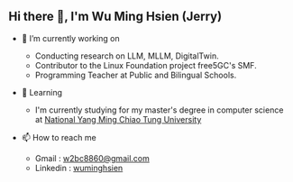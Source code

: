 ## Hi there 👋, I'm Wu Ming Hsien (Jerry)

- 🔭 I’m currently working on
  - Conducting research on LLM, MLLM, DigitalTwin.
  - Contributor to the Linux Foundation project free5GC's SMF.
  - Programming Teacher at Public and Bilingual Schools.

- 🌱 Learning
  -  I'm currently studying for my master's degree in computer science at [National Yang Ming Chiao Tung University](https://www.nycu.edu.tw/nycu/ch/index)

- 📫 How to reach me
  - Gmail : [w2bc8860@gmail.com](w2bc8860@gmail.com)
  - Linkedin : [wuminghsien](www.linkedin.com/in/wuminghsien)

<!--
![Hsien's GitHub stats](https://github-readme-stats-orpin-tau-98.vercel.app/api?username=ming-hsien&show_icons=true&theme=transparent)
-->
